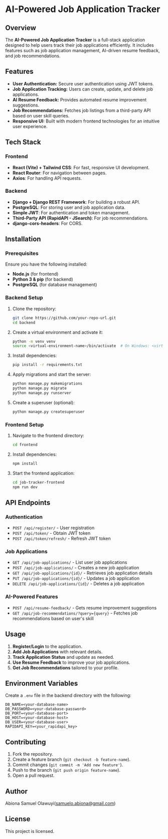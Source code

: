 # AI-Powered Job Application Tracker

## Overview
The **AI-Powered Job Application Tracker** is a full-stack application designed to help users track their job applications efficiently. It includes features such as job application management, AI-driven resume feedback, and job recommendations.

## Features
- **User Authentication:** Secure user authentication using JWT tokens.
- **Job Application Tracking:** Users can create, update, and delete job applications.
- **AI Resume Feedback:** Provides automated resume improvement suggestions.
- **Job Recommendations:** Fetches job listings from a third-party API based on user skill queries.
- **Responsive UI:** Built with modern frontend technologies for an intuitive user experience.

## Tech Stack
### Frontend
- **React (Vite) + Tailwind CSS**: For fast, responsive UI development.
- **React Router**: For navigation between pages.
- **Axios**: For handling API requests.

### Backend
- **Django + Django REST Framework**: For building a robust API.
- **PostgreSQL**: For storing user and job application data.
- **Simple JWT**: For authentication and token management.
- **Third-Party API (RapidAPI - JSearch)**: For job recommendations.
- **django-cors-headers**: For CORS.

## Installation
### Prerequisites
Ensure you have the following installed:
- **Node.js** (for frontend)
- **Python 3 & pip** (for backend)
- **PostgreSQL** (for database management)

### Backend Setup
1. Clone the repository:
   ```bash
   git clone https://github.com/your-repo-url.git
   cd backend
   ```
2. Create a virtual environment and activate it:
   ```bash
   python -m venv venv
   source <virtual-environment-name>/bin/activate  # On Windows: <virtual-environment-name>\Scripts\activate
   ```
3. Install dependencies:
   ```bash
   pip install -r requirements.txt
   ```
4. Apply migrations and start the server:
   ```bash
   python manage.py makemigrations
   python manage.py migrate
   python manage.py runserver
   ```
5. Create a superuser (optional):
   ```bash
   python manage.py createsuperuser
   ```

### Frontend Setup
1. Navigate to the frontend directory:
   ```bash
   cd frontend
   ```
2. Install dependencies:
   ```bash
   npm install
   ```
3. Start the frontend application:
   ```bash
   cd job-tracker-frontend
   npm run dev
   ```

## API Endpoints
### Authentication
- `POST /api/register/` - User registration
- `POST /api/token/` - Obtain JWT token
- `POST /api/token/refresh/` - Refresh JWT token

### Job Applications
- `GET /api/job-applications/` - List user job applications
- `POST /api/job-applications/` - Creates a new job application
- `GET /api/job-applications/{id}/` - Retrieves job application details
- `PUT /api/job-applications/{id}/` - Updates a job application
- `DELETE /api/job-applications/{id}/` - Deletes a job application

### AI-Powered Features
- `POST /api/resume-feedback/` - Gets resume improvement suggestions
- `GET /api/job-recommendations/?query={query}` - Fetches job recommendations based on user's skill

## Usage
1. **Register/Login** to the application.
2. **Add Job Applications** with relevant details.
3. **Track Application Status** and update as needed.
4. **Use Resume Feedback** to improve your job applications.
5. **Get Job Recommendations** tailored to your profile.

## Environment Variables
Create a `.env` file in the backend directory with the following:
```env
DB_NAME=<your-database-name>
DB_PASSWORD=<your-database-password>
DB_PORT=<your-database-port>
DB_HOST=<your-database-host>
DB_USER=<your-database-user>
RAPIDAPI_KEY=<your_rapidapi_key>
```

## Contributing
1. Fork the repository.
2. Create a feature branch (`git checkout -b feature-name`).
3. Commit changes (`git commit -m 'Add new feature'`).
4. Push to the branch (`git push origin feature-name`).
5. Open a pull request.

## Author
Abiona Samuel Olawuyi(samuelo.abiona@gmail.com)

## License
This project is licensed.

